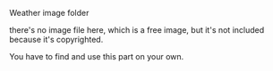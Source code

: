 
Weather image folder

there's no image file here, which is a free image, but it's not included because it's copyrighted.

You have to find and use this part on your own.
